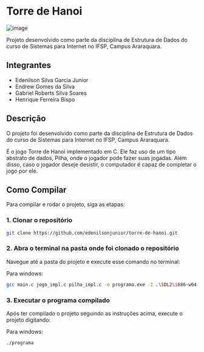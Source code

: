 # Torre de Hanoi

![image](https://github.com/edenilsonjunior/torre-de-hanoi/assets/110670578/eeefade5-0247-44e2-bccb-bc7847eee918)



Projeto desenvolvido como parte da disciplina de Estrutura de Dados do curso de Sistemas para Internet no IFSP, Campus Araraquara.

## Integrantes

- Edenilson Silva Garcia Junior
- Endrew Gomes da Silva
- Gabriel Roberts Silva Soares
- Henrique Ferreira Bispo

## Descrição

O projeto foi desenvolvido como parte da disciplina de Estrutura de Dados do curso de Sistemas para Internet no IFSP, Campus Araraquara.

É o jogo Torre de Hanoi implementado em C. Ele faz uso de um tipo abstrato de dados, Pilha, onde o jogador pode fazer suas jogadas. Além disso, caso o jogador deseje desistir, o computador é capaz de completar o jogo por ele.

## Como Compilar

Para compilar e rodar o projeto, siga as etapas:

### 1. Clonar o repositório

```bash
git clone https://github.com/edenilsonjunior/torre-de-hanoi.git
```

### 2. Abra o terminal na pasta onde foi clonado o repositório

Navegue até a pasta do projeto e execute esse comando no terminal:

Para windows:
```bash
gcc main.c jogo_impl.c pilha_impl.c -o programa.exe -I .\SDL2\i686-w64-mingw32\include -L .\SDL2\i686-w64-mingw32\lib -lmingw32 -lSDL2main -lSDL2 -lSDL2_image -lSDL2_ttf
```

### 3. Executar o programa compilado

Após ter compilado o projeto seguindo as instruções acima, execute o projeto digitando:

Para windows:
```bash
./programa
```
